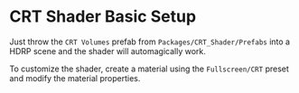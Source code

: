 # CRT Shader Basic Setup

Just throw the `CRT Volumes` prefab from `Packages/CRT_Shader/Prefabs` into a HDRP scene and the shader will automagically work.

To customize the shader, create a material using the `Fullscreen/CRT` preset and modify the material properties.